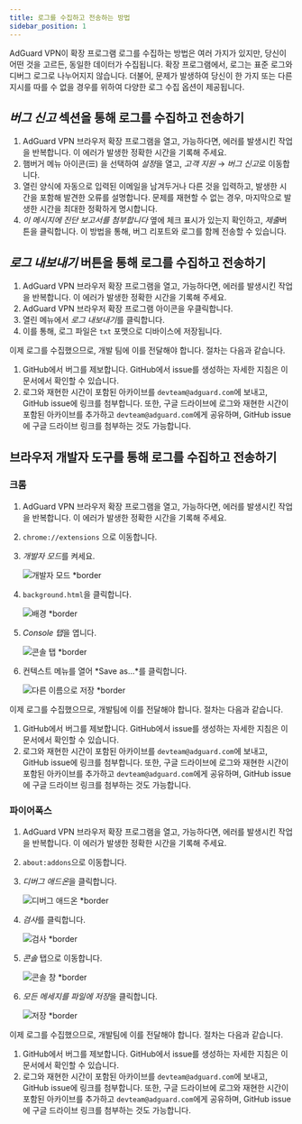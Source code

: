 ```yaml
---
title: 로그를 수집하고 전송하는 방법
sidebar_position: 1
---
```


AdGuard VPN이 확장 프로그램 로그를 수집하는 방법은 여러 가지가 있지만, 당신이 어떤 것을 고르든, 동일한 데이터가 수집됩니다. 확장 프로그램에서, 로그는 표준 로그와 디버그 로그로 나누어지지 않습니다. 더불어, 문제가 발생하여 당신이 한 가지 또는 다른 지시를 따를 수 없을 경우를 위하여 다양한 로그 수집 옵션이 제공됩니다.

## *버그 신고* 섹션을 통해 로그를 수집하고 전송하기

1. AdGuard VPN 브라우저 확장 프로그램을 열고, 가능하다면, 에러를 발생시킨 작업을 반복합니다. 이 에러가 발생한 정확한 시간을 기록해 주세요.
1. 햄버거 메뉴 아이콘(☰) 을 선택하여 *설정*을 열고, *고객 지원* → *버그 신고*로 이동합니다.
1. 열린 양식에 자동으로 입력된 이메일을 남겨두거나 다른 것을 입력하고, 발생한 시간을 포함해 발견한 오류를 설명합니다. 문제를 재현할 수 없는 경우, 마지막으로 발생한 시간을 최대한 정확하게 명시합니다.
1. *이 메시지에 진단 보고서를 첨부합니다* 옆에 체크 표시가 있는지 확인하고, *제출*버튼을 클릭합니다. 이 방법을 통해, 버그 리포트와 로그를 함께 전송할 수 있습니다.

## *로그 내보내기* 버튼을 통해 로그를 수집하고 전송하기

1. AdGuard VPN 브라우저 확장 프로그램을 열고, 가능하다면, 에러를 발생시킨 작업을 반복합니다. 이 에러가 발생한 정확한 시간을 기록해 주세요.
1. AdGuard VPN 브라우저 확장 프로그램 아이콘을 우클릭합니다.
1. 열린 메뉴에서 *로그 내보내기*를 클릭합니다.
1. 이를 통해, 로그 파일은 `txt` 포맷으로 디바이스에 저장됩니다.

이제 로그를 수집했으므로, 개발 팀에 이를 전달해야 합니다. 절차는 다음과 같습니다.

1. GitHub에서 버그를 제보합니다. GitHub에서 issue를 생성하는 자세한 지침은 이 문서에서 확인할 수 있습니다.
1. 로그와 재현한 시간이 포함된 아카이브를 `devteam@adguard.com`에 보내고, GitHub issue에 링크를 첨부합니다. 또한, 구글 드라이브에 로그와 재현한 시간이 포함된 아카이브를 추가하고 `devteam@adguard.com`에게 공유하며, GitHub issue에 구글 드라이브 링크를 첨부하는 것도 가능합니다.

## 브라우저 개발자 도구를 통해 로그를 수집하고 전송하기

### 크롬

1. AdGuard VPN 브라우저 확장 프로그램을 열고, 가능하다면, 에러를 발생시킨 작업을 반복합니다. 이 에러가 발생한 정확한 시간을 기록해 주세요.
1. `chrome://extensions` 으로 이동합니다.
1. *개발자 모드*를 켜세요.

    ![개발자 모드 *border](https://cdn.adguardvpn.com/content/kb/vpn/browser_extension/dev_mode.png)

1. `background.html`을 클릭합니다.

    ![배경 *border](https://cdn.adguardvpn.com/content/kb/vpn/browser_extension/backgroung.png)

1. *Console 탭*을 엽니다.

    ![콘솔 탭 *border](https://cdn.adguardvpn.com/content/kb/vpn/browser_extension/console.png)

1. 컨텍스트 메뉴를 열어 *Save as...*를 클릭합니다.

    ![다른 이름으로 저장 *border](https://cdn.adguardvpn.com/content/kb/vpn/browser_extension/save.png)

이제 로그를 수집했으므로, 개발팀에 이를 전달해야 합니다. 절차는 다음과 같습니다.

1. GitHub에서 버그를 제보합니다. GitHub에서 issue를 생성하는 자세한 지침은 이 문서에서 확인할 수 있습니다.
1. 로그와 재현한 시간이 포함된 아카이브를 `devteam@adguard.com`에 보내고, GitHub issue에 링크를 첨부합니다. 또한, 구글 드라이브에 로그와 재현한 시간이 포함된 아카이브를 추가하고 `devteam@adguard.com`에게 공유하며, GitHub issue에 구글 드라이브 링크를 첨부하는 것도 가능합니다.

### 파이어폭스

1. AdGuard VPN 브라우저 확장 프로그램을 열고, 가능하다면, 에러를 발생시킨 작업을 반복합니다. 이 에러가 발생한 정확한 시간을 기록해 주세요.
1. `about:addons`으로 이동합니다.
1. *디버그 애드온*을 클릭합니다.

    ![디버그 애드온 *border](https://cdn.adguardvpn.com/content/kb/vpn/browser_extension/add-ons.png)

1. *검사*를 클릭합니다.

    ![검사 *border](https://cdn.adguardvpn.com/content/kb/vpn/browser_extension/inspect.png)

1. *콘솔* 탭으로 이동합니다.

    ![콘솔 창 *border](https://cdn.adguardvpn.com/content/kb/vpn/browser_extension/ff_console.png)

1. *모든 메세지를 파일에 저장*을 클릭합니다.

    ![저장 *border](https://cdn.adguardvpn.com/content/kb/vpn/browser_extension/save-to-file.png)

이제 로그를 수집했으므로, 개발팀에 이를 전달해야 합니다. 절차는 다음과 같습니다.

1. GitHub에서 버그를 제보합니다. GitHub에서 issue를 생성하는 자세한 지침은 이 문서에서 확인할 수 있습니다.
1. 로그와 재현한 시간이 포함된 아카이브를 `devteam@adguard.com`에 보내고, GitHub issue에 링크를 첨부합니다. 또한, 구글 드라이브에 로그와 재현한 시간이 포함된 아카이브를 추가하고 `devteam@adguard.com`에게 공유하며, GitHub issue에 구글 드라이브 링크를 첨부하는 것도 가능합니다.
